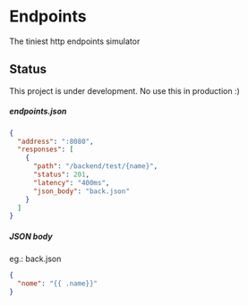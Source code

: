 # Endpoints

The tiniest http endpoints simulator

## Status
This project is under development. No use this in production :)


#### 

##### endpoints.json
```json
{
  "address": ":8080",
  "responses": [
    {
      "path": "/backend/test/{name}",
      "status": 201,
      "latency": "400ms",
      "json_body": "back.json"
    }
  ]
}
```

##### JSON body
eg.: back.json
```json
{
  "nome": "{{ .name}}"
}
```